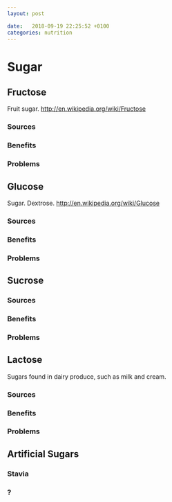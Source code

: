 ```yaml
---
layout: post

date:   2018-09-19 22:25:52 +0100
categories: nutrition
---
```

Sugar
=====

Fructose
--------

Fruit sugar. <http://en.wikipedia.org/wiki/Fructose>

### Sources

### Benefits

### Problems

Glucose
-------

Sugar. Dextrose. <http://en.wikipedia.org/wiki/Glucose>

### Sources

### Benefits

### Problems

Sucrose
-------

### Sources

### Benefits

### Problems

Lactose
-------

Sugars found in dairy produce, such as milk and cream.

### Sources

### Benefits

### Problems

Artificial Sugars
-----------------

### Stavia

### ?
